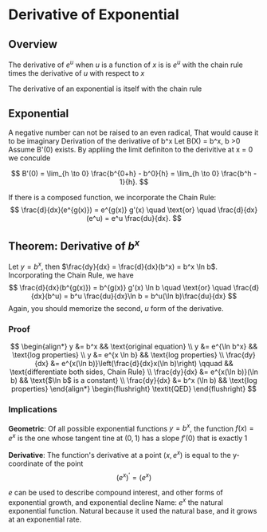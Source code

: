 # Derivative of Exponential 

## Overview

The derivative of $e^u$ when $u$ is a function of $x$ is is $e^u$ with the chain rule times the derivative of $u$ with respect to $x$  

The derivative of an exponential is itself with the chain rule 


## Exponential

A negative number can not be raised to an even radical, That would cause it to be imaginary
Derivation of the derivative of b^x Let B(X) = b^x, b >0
Assume B'(0) exists. By appliing the limit definiton to the derivitive at x = 0 we conculde

$$ B'(0) = \lim_{h \to 0} \frac{b^{0+h} - b^0}{h} = \lim_{h \to 0} \frac{b^h - 1}{h}. $$

If there is a composed function, we incorporate the Chain Rule:
$$ \frac{d}{dx}(e^{g(x)}) = e^{g(x)} g'(x) \quad \text{or} \quad \frac{d}{dx}(e^u) = e^u \frac{du}{dx}. $$


## Theorem: Derivative of $b^x$

Let $y = b^x$, then $\frac{dy}{dx} = \frac{d}{dx}(b^x) = b^x \ln b$. Incorporating the Chain Rule, we have
$$ \frac{d}{dx}(b^{g(x)}) = b^{g(x)} g'(x) \ln b \quad \text{or} \quad \frac{d}{dx}(b^u) = b^u \frac{du}{dx}\ln b = b^u(\ln b)\frac{du}{dx} $$
Again, you should memorize the second, $u$ form of the derivative.


### **Proof**
$$
\begin{align*} y &= b^x && \text{original equation} \\ y &= e^{\ln b^x} && \text{log properties} \\ y &= e^{x \ln b} && \text{log properties} \\ \frac{dy}{dx} &= e^{x(\ln b)}\left(\frac{d}{dx}x(\ln b)\right) \qquad && \text{differentiate both sides, Chain Rule} \\ \frac{dy}{dx} &= e^{x(\ln b)}(\ln b) && \text{$\ln b$ is a constant} \\ \frac{dy}{dx} &= b^x (\ln b) && \text{log properties} \end{align*}
\begin{flushright}
\textit{QED}
\end{flushright}
$$



### Implications

**Geometric**: Of all possible exponential functions  $y = b^x$, the function $f(x) = e^x$ is the one whose tangent tine at $(0,1)$ has a slope $f'(0)$ that is exactly $1$

**Derivative**: The function's derivative at a point $(x, e^x)$ is equal to the y-coordinate of the point
$$(e^x)^{\prime} = (e^x)$$

$e$ can be used to describe compound interest, and other forms of exponential growth, and exponential decline
Name: $e^x$ the natural exponential function. Natural because it used the natural base, and it grows at an exponential rate.
